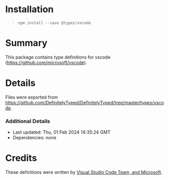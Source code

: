 # Installation
> `npm install --save @types/vscode`

# Summary
This package contains type definitions for vscode (https://github.com/microsoft/vscode).

# Details
Files were exported from https://github.com/DefinitelyTyped/DefinitelyTyped/tree/master/types/vscode.

### Additional Details
 * Last updated: Thu, 01 Feb 2024 14:35:24 GMT
 * Dependencies: none

# Credits
These definitions were written by [Visual Studio Code Team, and Microsoft](https://github.com/microsoft).
